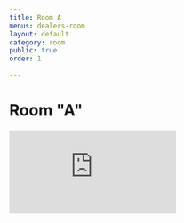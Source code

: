 ```yaml
---
title: Room A
menus: dealers-room
layout: default
category: room
public: true
order: 1

---
```

# Room "A"

<iframe src="https://vimeo.com/event/550212/embed" frameborder="0" allow="autoplay; fullscreen" allowfullscreen></iframe>

<iframe frameborder="0" class="nasfic-chat">
</iframe>

<script src="https://unpkg.com/dayjs@1.8.21/dayjs.min.js"></script>
<script>
const even = "742199193837371423";
const odd = "742279322726957118";
</script>
